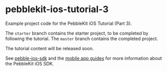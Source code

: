 # pebblekit-ios-tutorial-3

Example project code for the PebbleKit iOS Tutorial (Part 3).

The `starter` branch contains the starter project, to be completed by following
the tutorial. The `master` branch contains the completed project.

The tutorial content will be released soon.

See [pebble-ios-sdk](https://github.com/pebble/pebble-ios-sdk) and the
[mobile app guides](https://developer.getpebble.com/guides/mobile-apps/ios) 
for more information about the PebbleKit iOS SDK.
